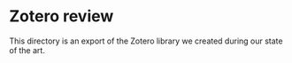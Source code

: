 # Zotero review

This directory is an export of the Zotero library we created during our state of the art.
